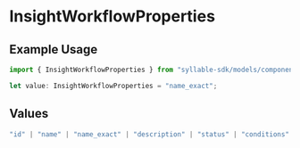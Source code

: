 # InsightWorkflowProperties

## Example Usage

```typescript
import { InsightWorkflowProperties } from "syllable-sdk/models/components";

let value: InsightWorkflowProperties = "name_exact";
```

## Values

```typescript
"id" | "name" | "name_exact" | "description" | "status" | "conditions" | "insight_tool_ids" | "updated_at"
```